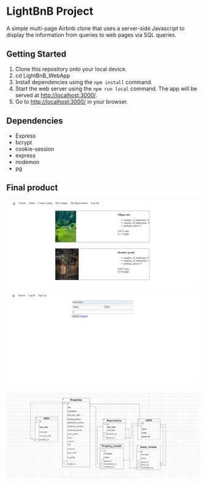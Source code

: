 # LightBnB Project

A simple multi-page Airbnb clone that uses a server-side Javascript to display the information from queries to web pages via SQL queries.

## Getting Started

1. Clone this repository onto your local device.
2. cd LightBnB_WebApp
3. Install dependencies using the `npm install` command.
4. Start the web server using the `npm run local` command. The app will be served at <http://localhost:3000/>.
5. Go to <http://localhost:3000/> in your browser.

## Dependencies

- Express
- bcrypt
- cookie-session
- express
- nodemon
- pg

## Final product

![With user login page](https://github.com/mohaelmi/LightBnB/blob/main/docs/LightBnB-front.png?raw=true)

![search page](https://github.com/mohaelmi/LightBnB/blob/main/docs/LightBnB-search.png?raw=true)

![ERD](https://github.com/mohaelmi/LightBnB/blob/main/docs/ERD.png?raw=true)
